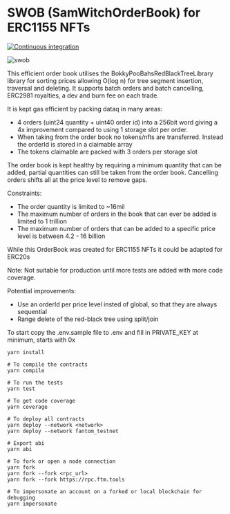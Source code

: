 # SWOB (SamWitchOrderBook) for ERC1155 NFTs

[![Continuous integration](https://github.com/PaintSwap/samwitch-orderbook/actions/workflows/main.yml/badge.svg)](https://github.com/PaintSwap/samwitch-orderbook/actions/workflows/main.yml)

![swob](https://github.com/PaintSwap/samwitch-orderbook/assets/84033732/977c060f-e6e7-418f-9d44-1012599f41c6)

This efficient order book utilises the BokkyPooBahsRedBlackTreeLibrary library for sorting prices allowing O(log n) for tree segment insertion, traversal and deleting. It supports batch orders and batch cancelling, ERC2981 royalties, a dev and burn fee on each trade.

It is kept gas efficient by packing dataq in many areas:

- 4 orders (uint24 quantity + uint40 order id) into a 256bit word giving a 4x improvement compared to using 1 storage slot per order.
- When taking from the order book no tokens/nfts are transferred. Instead the orderId is stored in a claimable array
- The tokens claimable are packed with 3 orders per storage slot

The order book is kept healthy by requiring a minimum quantity that can be added, partial quantities can still be taken from the order book. Cancelling orders shifts all at the price level to remove gaps.

Constraints:

- The order quantity is limited to ~16mil
- The maximum number of orders in the book that can ever be added is limited to 1 trillion
- The maximum number of orders that can be added to a specific price level is between 4.2 - 16 billion

While this OrderBook was created for ERC1155 NFTs it could be adapted for ERC20s

Note: Not suitable for production until more tests are added with more code coverage.

Potential improvements:

- Use an orderId per price level insted of global, so that they are always sequential
- Range delete of the red-black tree using split/join

To start copy the .env.sample file to .env and fill in PRIVATE_KEY at minimum, starts with 0x

```shell
yarn install

# To compile the contracts
yarn compile

# To run the tests
yarn test

# To get code coverage
yarn coverage

# To deploy all contracts
yarn deploy --network <network>
yarn deploy --network fantom_testnet

# Export abi
yarn abi

# To fork or open a node connection
yarn fork
yarn fork --fork <rpc_url>
yarn fork --fork https://rpc.ftm.tools

# To impersonate an account on a forked or local blockchain for debugging
yarn impersonate
```
